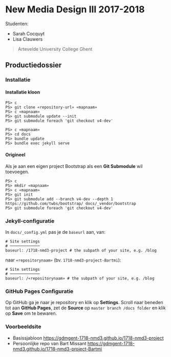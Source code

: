 New Media Design III 2017-2018
==============================

Studenten:

 - Sarah Cocquyt
 - Lisa Clauwers

> Artevelde University College Ghent

Productiedossier
----------------

### Installatie

#### Installatie kloon

```
PS> c
PS> git clone «repository-url» «mapnaam»
PS> c «mapnaam»
PS> git submodule update --init
PS> git submodule foreach 'git checkout v4-dev'
```

```
PS> c «mapnaam»
PS> cd docs
PS> bundle update
PS> bundle exec jekyll serve
```

#### Origineel

Als je aan een eigen project Bootstrap als een **Git Submodule** wil toevoegen.

```
PS> c
PS> mkdir «mapnaam»
PS> c «mapnaam»
PS> git init
PS> git submodule add --branch v4-dev --depth 1 https://github.com/twbs/bootstrap/ docs/_vendor/bootstrap
PS> git submodule foreach 'git checkout v4-dev'
```

### Jekyll-configuratie

In `docs/_config.yml` pas je de `baseurl` aan, van:

```
# Site settings
# ─────────────
baseurl: /1718-nmd3-project # the subpath of your site, e.g. /blog
```

naar `«repositorynaam»` (bv. `1718-nmd3-project-Bartmi`):

```
# Site settings
# ─────────────
baseurl: /«repositorynaam» # the subpath of your site, e.g. /blog
```

### GitHub Pages Configuratie

Op GitHub ga je naar je repository en klik op **Settings**. Scroll naar beneden tot aan **GitHub Pages**, zet de **Source** op `master branch /docs folder` en klik op **Save** om te bewaren.

### Voorbeeldsite

 - Basissjabloon <https://gdmgent-1718-nmd3.github.io/1718-nmd3-project>
 - Persoonlijke repo van Bart Missant <https://gdmgent-1718-nmd3.github.io/1718-nmd3-project-Bartmi>